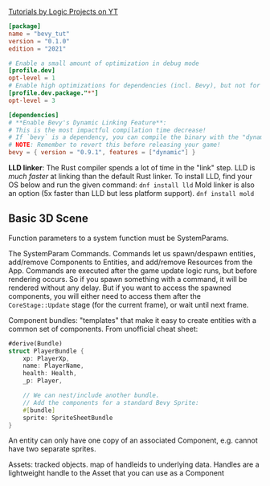 [Tutorials by Logic Projects on YT](https://www.youtube.com/watch?v=_uKWIYEGBjs)

```toml
[package]
name = "bevy_tut"
version = "0.1.0"
edition = "2021"

# Enable a small amount of optimization in debug mode
[profile.dev]
opt-level = 1
# Enable high optimizations for dependencies (incl. Bevy), but not for our code:
[profile.dev.package."*"]
opt-level = 3

[dependencies]
# **Enable Bevy's Dynamic Linking Feature**: 
# This is the most impactful compilation time decrease! 
# If `bevy` is a dependency, you can compile the binary with the "dynamic" feature flag (enables dynamic linking).
# NOTE: Remember to revert this before releasing your game!
bevy = { version = "0.9.1", features = ["dynamic"] }
```

**LLD linker**: The Rust compiler spends a lot of time in the "link" step. LLD is _much faster_ at linking than the default Rust linker. To install LLD, find your OS below and run the given command:
`dnf install lld`
Mold linker is also an option (5x faster than LLD but less platform support).
`dnf install mold`

## Basic 3D Scene

Function parameters to a system function must be SystemParams.

The SystemParam Commands. Commands let us spawn/despawn entities, add/remove Components to Entities, and add/remove Resources from the App. Commands are executed after the game update logic runs, but before rendering occurs. So if you spawn something with a command, it will be rendered without any delay. But if you want to access the spawned components, you will either need to access them after the `CoreStage::Update` stage (for the current frame), or wait until next frame.

Component bundles: "templates" that make it easy to create entities with a common set of components. From unofficial cheat sheet:
```rust
#derive(Bundle)
struct PlayerBundle {
	xp: PlayerXp,
	name: PlayerName,
	health: Health,
	_p: Player,

	// We can nest/include another bundle.
	// Add the components for a standard Bevy Sprite:
	#[bundle]
	sprite: SpriteSheetBundle
}
```

An entity can only have one copy of an associated Component, e.g. cannot have two separate sprites.

Assets: tracked objects. map of handleids to underlying data.
Handles are a lightweight handle to the Asset that you can use as a Component